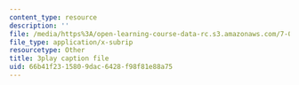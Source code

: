 ```yaml
---
content_type: resource
description: ''
file: /media/https%3A/open-learning-course-data-rc.s3.amazonaws.com/7-05-general-biochemistry-spring-2020/66b41f2315809dac6428f98f81e88a75_NTPCKnYLacw.srt
file_type: application/x-subrip
resourcetype: Other
title: 3play caption file
uid: 66b41f23-1580-9dac-6428-f98f81e88a75
---
```

